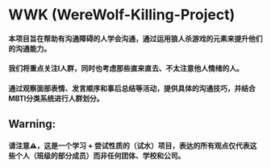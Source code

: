 # WWK (WereWolf-Killing-Project)

#### 本项目旨在帮助有沟通障碍的人学会沟通，通过运用狼人杀游戏的元素来提升他们的沟通能力。
#### 我们将重点关注I人群，同时也考虑那些直来直去、不太注意他人情绪的人。
#### 通过观察面部表情、发言顺序和事后总结等活动，提供具体的沟通技巧，并结合MBTI分类系统进行人群划分。

## Warning: 
#### 请注意⚠️，这是一个学习 + 尝试性质的（试水）项目，表达的所有观点仅代表这些个人（班级的部分成员）而非任何团体、学校和公司。
